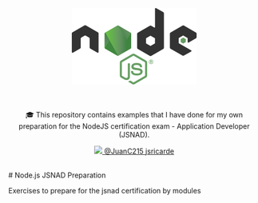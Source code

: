<p align="center">
  <img src="https://github.com/nodejs/nodejs.dev/raw/master/src/images/nodejslogo.png" width="250" />
  <br /> <br /> <br />
</p>

<p align="center">🎓 This repository contains examples that I have done for my own preparation for the NodeJS certification exam - Application Developer (JSNAD).</p>

<p align="center">
  <a title="MIT License" href="LICENSE.md">
    <img src="https://img.shields.io/github/license/gridsome/gridsome.svg?style=flat-square&label=License&colorB=6cc24a">
  </a>
  <a title="Twitter: JuanC215" href="https://twitter.com/JuanC215">
    @JuanC215
  </a>  
  <a title="Github: jsricarde" href="https://github.com/jsricarde">
    jsricarde
  </a>
  <br />
  <br />
</p>
# Node.js JSNAD Preparation

Exercises to prepare for the jsnad certification by modules

